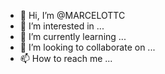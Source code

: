 - 👋 Hi, I’m @MARCELOTTC
- 👀 I’m interested in ...
- 🌱 I’m currently learning ...
- 💞️ I’m looking to collaborate on ...
- 📫 How to reach me ...

<!---
MARCELOTTC/MARCELOTTC is a ✨ special ✨ repository because its `README.md` (this file) appears on your GitHub profile.
You can click the Preview link to take a look at your changes.
--->

